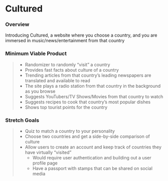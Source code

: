 # Cultured

### Overview
Introducing Cultured, a website where you choose a country, and you are immersed in music/news/entertainment from that country

### Minimum Viable Product
> - Randomizer to randomly “visit” a country
> - Provides fast facts about culture of a country
> - Trending articles from that country’s leading newspapers are translated and available to read
> - The site plays a radio station from that country in the background as you browse
> - Suggests YouTubers/TV Shows/Movies from that country to watch
> - Suggests recipes to cook that country’s most popular dishes
> - Shows top tourist points for the country

### Stretch Goals
> - Quiz to match a country to your personality
> - Choose two countries and get a side-by-side comparison of culture
> - Allow users to create an account and keep track of countries they have virtually “visited” 
> 	- Would require user authentication and building out a user profile page
> 	- Have a passport with stamps that can be shared on social media



